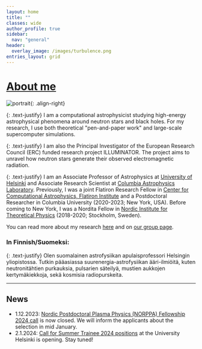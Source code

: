 ```yaml
---
layout: home
title: ""
classes: wide
author_profile: true
sidebar:
  nav: "general"
header:
  overlay_image: /images/turbulence.png
entries_layout: grid
---
```



# [About me](/about)

![portrait](/images/jnattila2.jpg){: .align-right}

{: .text-justify}
I am a computational astrophysicist studying high-energy astrophysical phenomena around neutron stars and black holes. For my research, I use both theoretical "pen-and-paper work" and large-scale supercomputer simulations.

{: .text-justify}
I am also the Principal Investigator of the European Research Council (ERC) funded research project ILLUMINATOR. The project aims to unravel how neutron stars generate their observed electromagnetic radiation.

{: .text-justify}
I am an Associate Professor of Astrophysics at [University of Helsinki](https://www.helsinki.fi/en/about-us/people/people-finder/joonas-nattila-9494785) and Associate Research Scientist at [Columbia Astrophysics Laboratory](https://thea.astro.columbia.edu/). Previously, I was a joint Flatiron Research Fellow in [Center for Computational Astrophysics, Flatiron Institute](https://www.simonsfoundation.org/flatiron/center-for-computational-astrophysics/) and a Postdoctoral Researcher in Columbia University (2020-2023; New York, USA). Before coming to New York, I was a Nordita Fellow in [Nordic Institute for Theoretical Physics](http://www.nordita.org) (2018-2020; Stockholm, Sweden).

You can read more about my research [here](/about) and on [our group page](/group).


### In Finnish/Suomeksi:

{: .text-justify}
Olen suomalainen astrofysiikan apulaisprofessori Helsingin yliopistossa. Tutkin pääasiassa suurenergia-astrofysiikan ääri-ilmiöitä, kuten neutronitähtien purkauksia, pulsarien säteilyä, mustien aukkojen kertymäkiekkoja, sekä kosmisia radiopurskeita.

-----

## News

- 1.12.2023: [Nordic Postdoctoral Plasma Physics (NORPPA) Fellowship 2024 call](https://jobregister.aas.org/ad/c8b9a98e) is now closed. We will inform the applicants about the selection in mid January. 
- 2.1.2024: [Call for Summer Trainee 2024 positions](/group/summer-trainees24/) at the University Helsinki is opening. Stay tuned!



